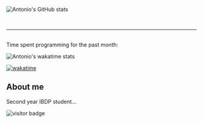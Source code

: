 ![Antonio's GitHub stats](https://github-readme-stats.vercel.app/api?username=acheong08&theme=dark)

<br>
<hr>
<br>
Time spent programming for the past month:
<br>

![Antonio's wakatime stats](https://github-readme-stats.vercel.app/api/wakatime?username=acheong08&theme=dark)

[![wakatime](https://wakatime.com/badge/user/7ddb653c-a619-47dc-9be4-7ccc1f01ba4a.svg)](https://wakatime.com/@7ddb653c-a619-47dc-9be4-7ccc1f01ba4a)

## About me
Second year IBDP student...




![visitor badge](https://visitor-badge.glitch.me/badge?page_id=acheong08.visitor-badge)
